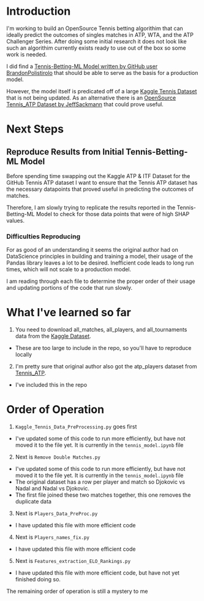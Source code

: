 # Introduction

I'm working to build an OpenSource Tennis betting algorithim that can ideally predict the outcomes of singles matches in ATP, WTA, and the ATP Challenger Series. After doing some initial research it does not look like such an algorithim currently exists ready to use out of the box so some work is needed. 

I did find a [Tennis-Betting-ML Model written by GitHub user BrandonPolistirolo](https://github.com/BrandoPolistirolo/Tennis-Betting-ML) that should be able to serve as the basis for a production model. 

However, the model itself is predicated off of a large [Kaggle Tennis Dataset](https://www.kaggle.com/ehallmar/a-large-tennis-dataset-for-atp-and-itf-betting?select=all_matches.csv) that is not being updated. As an alternative there is an [OpenSource Tennis_ATP Dataset by JeffSackmann](https://github.com/JeffSackmann/tennis_atp) that could prove useful.

# Next Steps

## Reproduce Results from Initial Tennis-Betting-ML Model

Before spending time swapping out the Kaggle ATP & ITF Dataset for the GitHub Tennis ATP dataset I want to ensure that the Tennis ATP dataset has the necessary datapoints that proved useful in predicting the outcomes of matches. 

Therefore, I am slowly trying to replicate the results reported in the Tennis-Betting-ML Model to check for those data points that were of high SHAP values. 

### Difficulties Reproducing

For as good of an understanding it seems the original author had on DataScience principles in building and training a model, their usage of the Pandas library leaves a lot to be desired. Inefficient code leads to long run times, which will not scale to a production model. 

I am reading through each file to determine the proper order of their usage and updating portions of the code that run slowly.

# What I've learned so far

1. You need to download all_matches, all_players, and all_tournaments data from the [Kaggle Dataset](https://www.kaggle.com/ehallmar/a-large-tennis-dataset-for-atp-and-itf-betting?select=all_matches.csv). 
 * These are too large to include in the repo, so you'll have to reproduce locally
2. I'm pretty sure that original author also got the atp_players dataset from [Tennis_ATP](https://github.com/JeffSackmann/tennis_atp). 
 * I've included this in the repo

# Order of Operation

1. `Kaggle_Tennis_Data_PreProcessing.py` goes first
 * I've updated some of this code to run more efficiently, but have not moved it to the file yet. It is currently in the `tennis_model.ipynb` file
2. Next is `Remove Double Matches.py`
 * I've updated some of this code to run more efficiently, but have not moved it to the file yet. It is currently in the `tennis_model.ipynb` file
 * The original dataset has a row per player and match so Djokovic vs Nadal and Nadal vs Djokovic. 
 * The first file joined these two matches together, this one removes the duplicate data
3. Next is `Players_Data_PreProc.py`
 * I have updated this file with more efficient code
4. Next is `Players_names_fix.py`
* I have updated this file with more efficient code
5. Next is `Features_extraction_ELO_Rankings.py`
* I have updated this file with more efficient code, but have not yet finished doing so.

The remaining order of operation is still a mystery to me